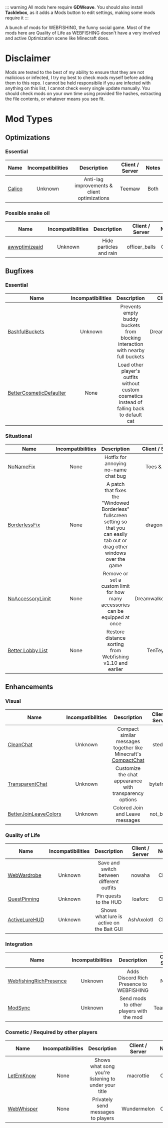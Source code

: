 ::: warning
All mods here require **GDWeave**. You should also install **Tacklebox**, as it adds a Mods button to edit settings, making some mods require it
:::

A bunch of mods for WEBFISHING, the funny social game. Most of the mods here are Quality of Life as WEBFISHING doesn't have a very involved and active Optimization scene like Minecraft does.

# Disclaimer
Mods are tested to the best of my ability to ensure that they are not malicious or infected, I try my best to check mods myself before adding them to this repo. I cannot be held responsibile if you are infected with anything on this list, I cannot check every single update manually. You should check mods on your own time using provided file hashes, extracting the file contents, or whatever means you see fit.  

# Mod Types

## Optimizations
### Essential
| Name | Incompatibilities | Description | Client / Server | Notes |
| --- | :---: | :---: | :---: | :---: |
| [Calico](https://thunderstore.io/c/webfishing/p/Teemaw/Calico/) | Unknown | Anti-lag improvements & client optimizations | Teemaw | Both | Unknown |

### Possible snake oil
| Name | Incompatibilities | Description | Client / Server | Notes |
| --- | :---: | :---: | :---: | :---: |
| [awwptimizeaid](https://thunderstore.io/c/webfishing/p/officer_balls/awwptimizeaid/) | Unknown | Hide particles and rain | officer_balls | Client | Not well tested |


## Bugfixes
### Essential
| Name | Incompatibilities | Description | Client / Server | Notes |
| --- | :---: | :---: | :---: | :---: |
| [BashfulBuckets](https://thunderstore.io/c/webfishing/p/DreamwalkerSisyphe/BashfulBuckets/) | Unknown | Prevents empty buddy buckets from blocking interaction with nearby full buckets | DreamwalkerSisyphe | Client | N/A |
| [BetterCosmeticDefaulter](https://thunderstore.io/c/webfishing/p/nineball/BetterCosmeticDefaulter/) | None | Load other player's outfits without custom cosmetics instead of falling back to default cat | nineball | Client | N/A |

### Situational
| Name | Incompatibilities | Description | Client / Server | Notes |
| --- | :---: | :---: | :---: | :---: |
| [NoNameFix](https://thunderstore.io/c/webfishing/p/toes/NoNameFix/) | None | Hotfix for annoying no-name chat bug | Toes & Balls | Client | N/A |
| [BorderlessFix](https://thunderstore.io/c/webfishing/p/dragonostic/BorderlessFix/) | None | A patch that fixes the "Windowed Borderless" fullscreen setting so that you can easily tab out or drag other windows over the game | dragonostic | Client | N/A |
| [NoAccessoryLimit](https://thunderstore.io/c/webfishing/p/DreamwalkerSisyphe/NoAccessoryLimit/) | None | Remove or set a custom limit for how many accessories can be equipped at once | DreamwalkerSisyphe | Client | Should be safe for use on public servers. Changes replicate server-side but it's a Client mod |
| [Better Lobby List](https://thunderstore.io/c/webfishing/p/TenTeypek/Better_Lobby_List/) | None | Restore distance sorting from Webfishing v1.10 and earlier | TenTeypek | Client | Also adds additional sorts. See the mod page for more information |

## Enhancements
### Visual
| Name | Incompatibilities | Description | Client / Server | Notes |
| --- | :---: | :---: | :---: | :---: |
| [CleanChat](https://thunderstore.io/c/webfishing/p/stedee/CleanChat/) | Unknown | Compact similar messages together like Minecraft's [CompactChat](https://modrinth.com/mod/compact-chat) | stedee | Client | N/A |
| [TransparentChat](https://thunderstore.io/c/webfishing/p/bytefrags/TransparentChat/) | Unknown | Customize the chat appearance with transparency options | bytefrags | Client | N/A |
| [BetterJoinLeaveColors](https://thunderstore.io/c/webfishing/p/not_birds/BetterJoinLeave/) | Unknown | Colored Join and Leave messages | not_birds | Client | N/A |

### Quality of Life
| Name | Incompatibilities | Description | Client / Server | Notes |
| --- | :---: | :---: | :---: | :---: |
| [WebWardrobe](https://thunderstore.io/c/webfishing/p/nowaha/WebWardrobe/) | Unknown | Save and switch between different outfits | nowaha | Client | N/A |
| [QuestPinning](https://thunderstore.io/c/webfishing/p/loaforc/QuestPinning/) | Unknown | Pin quests to the HUD | loaforc | Client | N/A |
| [ActiveLureHUD](https://thunderstore.io/c/webfishing/p/AshAxolotl/ActiveLureHUD/) | Unknown | Shows what lure is active on the Bait GUI | AshAxolotl | Client | N/A

### Integration
| Name | Incompatibilities | Description | Client / Server | Notes |
| --- | :---: | :---: | :---: | :---: |
| [WebfishingRichPresence](https://thunderstore.io/c/webfishing/p/NotNet/WebfishingRichPresence/) | Unknown | Adds Discord Rich Presence to WEBFISHING | NotNet | Client | N/A |
| [ModSync](https://thunderstore.io/c/webfishing/p/TeamFishnet/ModSync/) | Unknown | Send mods to other players with the mod | TeamFishnet | Client | Other player requires the mod. Requires BlueberryWolfiAPIs. 

### Cosmetic / Required by other players
| Name | Incompatibilities | Description | Client / Server | Notes |
| --- | :---: | :---: | :---: | :---: |
| [LetEmKnow](https://thunderstore.io/c/webfishing/p/macrottie/LetEmKnow/) | None | Shows what song you're listening to under your title | macrottie | Client | API Key required to view statuses. Game has to be restarded after installing. Other players must install the mod to view the status |
| [WebWhisper](https://thunderstore.io/c/webfishing/p/Wundermelon/WebWhisper/) | None | Privately send messages to players | Wundermelon | Client | Only the player you whisper will see your whisper, even if they don't have the mod, but to reply back they need the mod |
